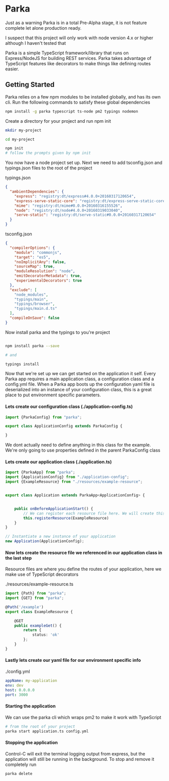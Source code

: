 # Parka

Just as a warning Parka is in a total Pre-Alpha stage, it is not feature complete let alone production
ready.

I suspect that this project will only work with node version 4.x or higher although I haven't tested that

Parka is a simple TypeScript framework/library that runs on Express/NodeJS for building REST services.
Parka takes advantage of TypeScript features like decorators to make things like defining
routes easier.

## Getting Started

Parka relies on a few npm modules to be installed globally, and has its own cli. Run the following
commands to satisfy these global dependencies

```bash
npm install -g parka typescript ts-node pm2 typings nodemon
```

Create a directory for your project and run npm init

```bash
mkdir my-project

cd my-project

npm init
# follow the prompts given by npm init

```

You now have a node project set up. Next we need to add tsconfig.json and typings.json files to 
the root of the project

typings.json
```json
{
  "ambientDependencies": {
    "express": "registry:dt/express#4.0.0+20160317120654",
    "express-serve-static-core": "registry:dt/express-serve-static-core#0.0.0+20160317120654",
    "mime": "registry:dt/mime#0.0.0+20160316155526",
    "node": "registry:dt/node#4.0.0+20160319033040",
    "serve-static": "registry:dt/serve-static#0.0.0+20160317120654"
  }
}
```

tsconfig.json
```json
{
  "compilerOptions": {
    "module": "commonjs",
    "target": "es5",
    "noImplicitAny": false,
    "sourceMap": true,
    "moduleResolution": "node",
    "emitDecoratorMetadata": true,
    "experimentalDecorators": true
  },
  "exclude": [
    "node_modules",
    "typings/main",
    "typings/browser",
    "typings/main.d.ts"
  ],
  "compileOnSave": false
}
```

Now install parka and the typings to you're project
```bash

npm install parka --save

# and

typings install
```

Now that we're set up we can get started on the application it self. Every Parka app requires a main application class, a configuration class and a config.yml file. When a Parka app boots up the configuration yaml file is deserialized into an instance of your configuration class, this is a great place to put environment specific parameters.

#### Lets create our configuration class (./application-config.ts)
```typescript
import {ParkaConfig} from "parka";

export class ApplicationConfig extends ParkaConfig {

}
```

We dont actually need to define anything in this class for the example. We're only going to use properties defined in the parent ParkaConfig class

#### Lets create our application class (./application.ts)

```typescript
import {ParkaApp} from "parka";
import {ApplicationConfig} from "./application-config";
import {ExampleResource} from "./resources/example-resource";


export class Application extends ParkaApp<ApplicationConfig> {


    public onBeforeApplicationStart() {
        // We can register each resource file here. We will create this file in the next step
        this.registerResource(ExampleResource)
    }
}

// Instantiate a new instance of your application
new Application(ApplicationConfig);
```

#### Now lets create the resource file we referenced in our application class in the last step

Resource files are where you define the routes of your application, here we make use of TypeScript decorators

./resources/example-resource.ts
```typescript
import {Path} from "parka";
import {GET} from "parka";

@Path('/example')
export class ExampleResource {

    @GET
    public exampleGet() {
        return {
            status: 'ok'
        };
    }
}
```

#### Lastly lets create our yaml file for our environment specific info
./config.yml
```yaml
appName: my-application
env: dev
host: 0.0.0.0
port: 3000
```

#### Starting the application
We can use the parka cli which wraps pm2 to make it work with TypeScript

```bash
# from the root of your project
parka start application.ts config.yml
```

#### Stopping the application
Control-C will exit the terminal logging output from express, but the application will still be running in the background. To stop and remove it completely run
```bash
parka delete
```
